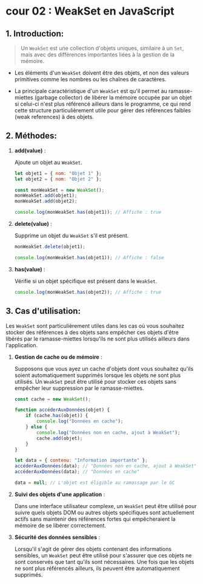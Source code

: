 # cour 02 : **WeakSet en JavaScript**

## 1. **Introduction:**

> Un `WeakSet` est une collection d'objets uniques, similaire à un `Set`, mais avec des différences importantes liées à la gestion de la mémoire.

-   Les éléments d'un `WeakSet` doivent être des objets, et non des valeurs primitives comme les nombres ou les chaînes de caractères.

-   La principale caractéristique d'un `WeakSet` est qu'il permet au ramasse-miettes (garbage collector) de libérer la mémoire occupée par un objet si celui-ci n'est plus référencé ailleurs dans le programme, ce qui rend cette structure particulièrement utile pour gérer des références faibles (weak references) à des objets.

## 2. **Méthodes:**

1. **add(value)** :

    Ajoute un objet au `WeakSet`.

    ```javascript
    let objet1 = { nom: "Objet 1" };
    let objet2 = { nom: "Objet 2" };

    const monWeakSet = new WeakSet();
    monWeakSet.add(objet1);
    monWeakSet.add(objet2);

    console.log(monWeakSet.has(objet1)); // Affiche : true
    ```

2. **delete(value)** :

    Supprime un objet du `WeakSet` s'il est présent.

    ```javascript
    monWeakSet.delete(objet1);

    console.log(monWeakSet.has(objet1)); // Affiche : false
    ```

3. **has(value)** :

    Vérifie si un objet spécifique est présent dans le `WeakSet`.

    ```javascript
    console.log(monWeakSet.has(objet2)); // Affiche : true
    ```

## 3. **Cas d'utilisation:**

Les `WeakSet` sont particulièrement utiles dans les cas où vous souhaitez stocker des références à des objets sans empêcher ces objets d'être libérés par le ramasse-miettes lorsqu'ils ne sont plus utilisés ailleurs dans l'application.

1. **Gestion de cache ou de mémoire** :

    Supposons que vous ayez un cache d'objets dont vous souhaitez qu'ils soient automatiquement supprimés lorsque les objets ne sont plus utilisés. Un `WeakSet` peut être utilisé pour stocker ces objets sans empêcher leur suppression par le ramasse-miettes.

    ```javascript
    const cache = new WeakSet();

    function accéderAuxDonnées(objet) {
        if (cache.has(objet)) {
            console.log("Données en cache");
        } else {
            console.log("Données non en cache, ajout à WeakSet");
            cache.add(objet);
        }
    }

    let data = { contenu: "Information importante" };
    accéderAuxDonnées(data); // "Données non en cache, ajout à WeakSet"
    accéderAuxDonnées(data); // "Données en cache"

    data = null; // L'objet est éligible au ramassage par le GC
    ```

2. **Suivi des objets d'une application** :

    Dans une interface utilisateur complexe, un `WeakSet` peut être utilisé pour suivre quels objets DOM ou autres objets spécifiques sont actuellement actifs sans maintenir des références fortes qui empêcheraient la mémoire de se libérer correctement.

3. **Sécurité des données sensibles** :

    Lorsqu'il s'agit de gérer des objets contenant des informations sensibles, un `WeakSet` peut être utilisé pour s'assurer que ces objets ne sont conservés que tant qu'ils sont nécessaires. Une fois que les objets ne sont plus référencés ailleurs, ils peuvent être automatiquement supprimés.
